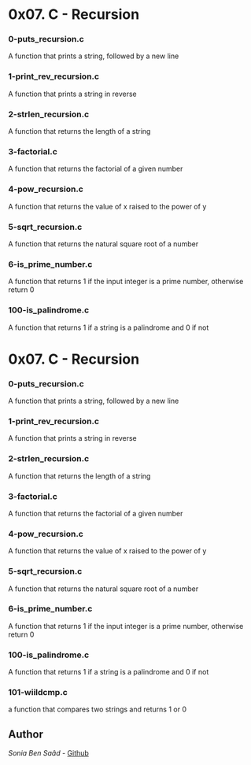 # 0x07. C - Recursion
### 0-puts_recursion.c
A function that prints a string, followed by a new line
### 1-print_rev_recursion.c
A function that prints a string in reverse
### 2-strlen_recursion.c
A function that returns the length of a string
### 3-factorial.c
A function that returns the factorial of a given number
### 4-pow_recursion.c
A function that returns the value of x raised to the power of y
### 5-sqrt_recursion.c
A function that returns the natural square root of a number
### 6-is_prime_number.c
A function that returns 1 if the input integer is a prime number, otherwise return 0
### 100-is_palindrome.c
A function that returns 1 if a string is a palindrome and 0 if not
# 0x07. C - Recursion
### 0-puts_recursion.c
A function that prints a string, followed by a new line
### 1-print_rev_recursion.c
A function that prints a string in reverse
### 2-strlen_recursion.c
A function that returns the length of a string
### 3-factorial.c
A function that returns the factorial of a given number
### 4-pow_recursion.c
A function that returns the value of x raised to the power of y
### 5-sqrt_recursion.c
A function that returns the natural square root of a number
### 6-is_prime_number.c
A function that returns 1 if the input integer is a prime number, otherwise return 0
### 100-is_palindrome.c
A function that returns 1 if a string is a palindrome and 0 if not
### 101-wiildcmp.c
a function that compares two strings and returns 1 or 0
## Author
*Sonia Ben Saâd* - [Github](https://github.com/Soniabensaad)